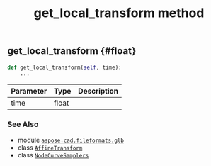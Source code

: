 ﻿---
title: get_local_transform method
second_title: Aspose.CAD for Python via .NET API References
description: 
type: docs
weight: 30
url: /python-net/aspose.cad.fileformats.glb/nodecurvesamplers/get_local_transform/
is_root: false
---

## get_local_transform {#float}





```python
def get_local_transform(self, time):
    ...
```


| Parameter | Type | Description |
| :- | :- | :- |
| time | float |  |



### See Also
* module [`aspose.cad.fileformats.glb`](../../)
* class [`AffineTransform`](/cad/python-net/aspose.cad.fileformats.glb.transforms/affinetransform)
* class [`NodeCurveSamplers`](/cad/python-net/aspose.cad.fileformats.glb/nodecurvesamplers)
